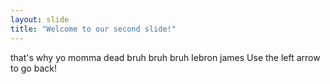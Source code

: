 ```yaml
---
layout: slide
title: "Welcome to our second slide!"
---
```

that's why yo momma dead bruh bruh bruh lebron james
Use the left arrow to go back!
